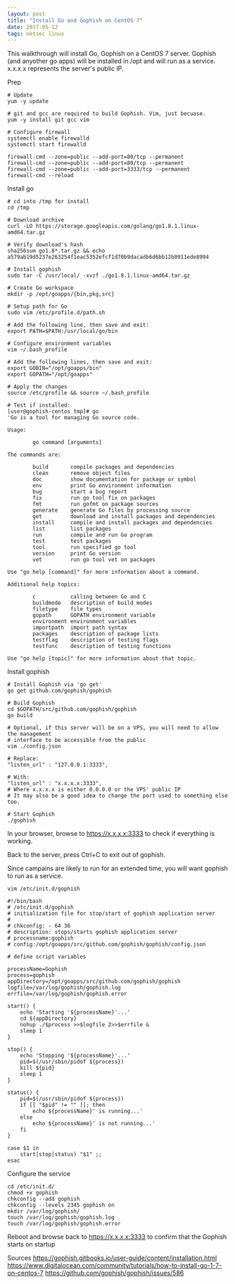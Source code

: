 ```yaml
---
layout: post
title: "Install Go and Gophish on CentOS 7"
date: 2017-05-12
tags: netsec linux
---
```

This walkthrough will install Go, Gophish on a CentOS 7 server.
Gophish (and anyother go apps) will be installed in /opt and will run as a service.
x.x.x.x represents the server's public IP.

Prep

    # Update
    yum -y update
    
    # git and gcc are required to build Gophish. Vim, just becuase.
    yum -y install git gcc vim
    
    # Configure firewall
    systemctl enable firewalld
    systemctl start firewalld
    
    firewall-cmd --zone=public --add-port=80/tcp --permanent
    firewall-cmd --zone=public --add-port=80/tcp --permanent
    firewall-cmd --zone=public --add-port=3333/tcp --permanent
    firewall-cmd --reload
    
Install go
    
    # cd into /tmp for install
    cd /tmp
    
    # Download archive
    curl -LO https://storage.googleapis.com/golang/go1.8.1.linux-amd64.tar.gz
    
    # Verify download's hash
    sha256sum go1.8*.tar.gz && echo a579ab19d5237e263254f1eac5352efcf1d70b9dacadb6d6bb12b0911ede8994
    
    # Install gophish
    sudo tar -C /usr/local/ -xvzf ./go1.8.1.linux-amd64.tar.gz
    
    # Create Go workspace
    mkdir -p /opt/goapps/{bin,pkg,src}
    
    # Setup path for Go
    sudo vim /etc/profile.d/path.sh
    
    # Add the following line, then save and exit:
    export PATH=$PATH:/usr/local/go/bin
    
    # Configure environment variables
    vim ~/.bash_profile
    
    # Add the following lines, then save and exit:
    export GOBIN="/opt/goapps/bin"
    export GOPATH="/opt/goapps"
    
    # Apply the changes
    source /etc/profile && source ~/.bash_profile
    
    # Test if installed:
    [user@gophish-centos tmp]# go
    'Go is a tool for managing Go source code.
    
    Usage:
    
            go command [arguments]
    
    The commands are:
    
            build       compile packages and dependencies
            clean       remove object files
            doc         show documentation for package or symbol
            env         print Go environment information
            bug         start a bug report
            fix         run go tool fix on packages
            fmt         run gofmt on package sources
            generate    generate Go files by processing source
            get         download and install packages and dependencies
            install     compile and install packages and dependencies
            list        list packages
            run         compile and run Go program
            test        test packages
            tool        run specified go tool
            version     print Go version
            vet         run go tool vet on packages
    
    Use "go help [command]" for more information about a command.
    
    Additional help topics:
    
            c           calling between Go and C
            buildmode   description of build modes
            filetype    file types
            gopath      GOPATH environment variable
            environment environment variables
            importpath  import path syntax
            packages    description of package lists
            testflag    description of testing flags
            testfunc    description of testing functions
    
    Use "go help [topic]" for more information about that topic.
    
Install gophish

    # Install Gophish via 'go get'
    go get github.com/gophish/gophish
    
    # Build Gophish
    cd $GOPATH/src/github.com/gophish/gophish
    go build
    
    # Optional, if this server will be on a VPS, you will need to allow the management
    # interface to be accessible from the public
    vim ./config.json
    
    # Replace: 
    "listen_url" : "127.0.0.1:3333",
    
    # With:
    "listen_url" : "x.x.x.x:3333",
    # Where x.x.x.x is either 0.0.0.0 or the VPS' public IP
    # It may also be a good idea to change the port used to something else too.
    
    # Start Gophish
    ./gophish

In your browser, browse to https://x.x.x.x:3333 to check if everything is working.

Back to the server, press Ctrl+C to exit out of gophish.

Since campains are likely to run for an extended time, you will want gophish to run as a service.

    vim /etc/init.d/gophish
    
    #!/bin/bash
    # /etc/init.d/gophish
    # initialization file for stop/start of gophish application server
    #
    # chkconfig: - 64 36
    # description: stops/starts gophish application server
    # processname:gophish
    # config:/opt/goapps/src/github.com/gophish/gophish/config.json
    
    # define script variables
    
    processName=Gophish
    process=gophish
    appDirectory=/opt/goapps/src/github.com/gophish/gophish
    logfile=/var/log/gophish/gophish.log
    errfile=/var/log/gophish/gophish.error
    
    start() {
        echo 'Starting '${processName}'...'
        cd ${appDirectory}
        nohup ./$process >>$logfile 2>>$errfile &
        sleep 1
    }
    
    stop() {
        echo 'Stopping '${processName}'...'
        pid=$(/usr/sbin/pidof ${process})
        kill ${pid}
        sleep 1 
    }
    
    status() {
        pid=$(/usr/sbin/pidof ${process})
        if [[ "$pid" != "" ]]; then
            echo ${processName}' is running...'
        else
            echo ${processName}' is not running...'
        fi
    }
    
    case $1 in
        start|stop|status) "$1" ;;
    esac

		
Configure the service

    cd /etc/init.d/
    chmod +x gophish
    chkconfig --add gophish
    chkconfig --levels 2345 gophish on
    mkdir /var/log/gophish/
    touch /var/log/gophish/gophish.log
    touch /var/log/gophish/gophish.error

Reboot and browse back to https://x.x.x.x:3333 to confirm that the Gophish starts on startup

Sources
https://gophish.gitbooks.io/user-guide/content/installation.html
https://www.digitalocean.com/community/tutorials/how-to-install-go-1-7-on-centos-7
https://github.com/gophish/gophish/issues/586
